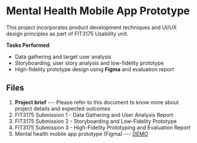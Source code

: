 
# Mental Health Mobile App Prototype

This project incorporates product development techniques and UI/UX design principles as part of FIT3175 Usability unit. 

**Tasks Performed**

 - Data gathering and target user analysis
 - Storyboarding, user story analysis and low-fidelity prototype
 - High-fidelity prototype design using **Figma** and evaluation report


## Files

 1. **Project brief** --- Please refer to this document to know more about project details and expected outcomes
 2. FIT3175 Submission 1 - Data Gathering and User Analysis Report
 3. FIT3175 Submission 2 - Storyboarding and Low-Fidelity Prototype
 4. FIT3175 Submission 3 - High-Fidelity Prototyping and Evaluation Report
 5. Mental health mobile app prototype (Figma) --- [DEMO](https://www.figma.com/proto/nlUXILKAzRZUS087bgP1qY/FIT-3175-Assignment-3---Group-4?node-id=12-107&node-type=CANVAS&t=noHWAAzWc9DRDhjx-1&scaling=scale-down&content-scaling=fixed&page-id=0:1&starting-point-node-id=12:107&show-proto-sidebar=1) 
